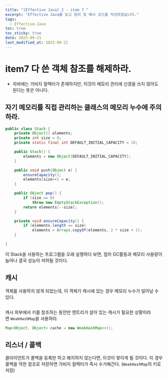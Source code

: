 ```yaml
---
title: "[Effective Java] 2 - item 7 "
excerpt: "Effective Java를 읽고 정리 및 예시 코드를 작성하였습니다."
tags:
  - Effective-Java
toc: true
toc_sticky: true
date: 2023-09-21
last_modified_at: 2023-09-21
---
```

# item7 다 쓴 객체 참조를 해제하라.

- 자바에는 가비지 컬렉터가 존재하지만, 이것이 메모리 관리에 신경을 쓰지 않아도 된다는 뜻은 아니다.

## 자기 메모리를 직접 관리하는 클래스의 메모리 누수에 주의하라.

```java
public class Stack {
    private Object[] elements;
    private int size = 0;
    private static final int DEFAULT_INITIAL_CAPACITY = 16;

    public Stack() {
        elements = new Object[DEFAULT_INITIAL_CAPACITY];
    }

    public void push(Object e) {
        ensureCapacity();
        elements[size++] = e;
    }

    public Object pop() {
        if (size == 0)
            throw new EmptyStackException();
        return elements[--size];
    }

    private void ensureCapacity() {
        if (elements.length == size)
            elements = Arrays.copyOf(elements, 2 * size + 1);
    }

}
```

이 Stack을 사용하는 프로그램을 오래 실행하다 보면, 점차 GC활동과 메모리 사용량이 늘어나 결국 성능이 저하될 것이다.

## 캐시

객체를 사용하지 않게 되었는데, 이 객체가 캐시에 있는 경우 메모리 누수가 일어날 수 있다.

```java
```

캐시 외부에서 키를 참조하는 동안만 엔트리가 살아 있는 캐시가 필요한 상황이라면 `WeakHashMap`을 사용하라.

```java
Map<Object, Object> cache = new WeakHashMap<>();
```

## 리스너 / 콜백

클라이언트가 콜백을 등록만 하고 해지하지 않는다면, 이것이 쌓이게 될 것이다. 이 경우 콜백을 약한 참조로 저장하면 가비지 컬렉터가 즉시 수거해간다. (`WeakHashMap`의 키로 저장)
